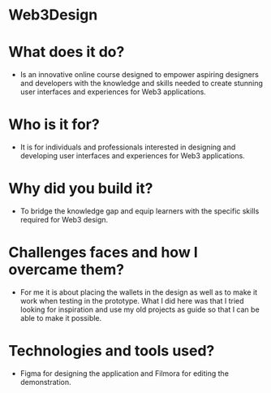 # Web3Design
# What does it do?
- Is an innovative online course designed to empower aspiring designers and developers with the knowledge and skills needed to create stunning user interfaces and experiences for Web3 applications.
# Who is it for?
- It is for individuals and professionals interested in designing and developing user interfaces and experiences for Web3 applications. 
# Why did you build it?
- To bridge the knowledge gap and equip learners with the specific skills required for Web3 design.
# Challenges faces and how I overcame them?
- For me it is about placing the wallets in the design as well as to make it work when testing in the prototype. What I did here was that I tried looking for inspiration and use my old projects as guide so that I can be able to make it possible.
# Technologies and tools used?
- Figma for designing the application and Filmora for editing the demonstration.
